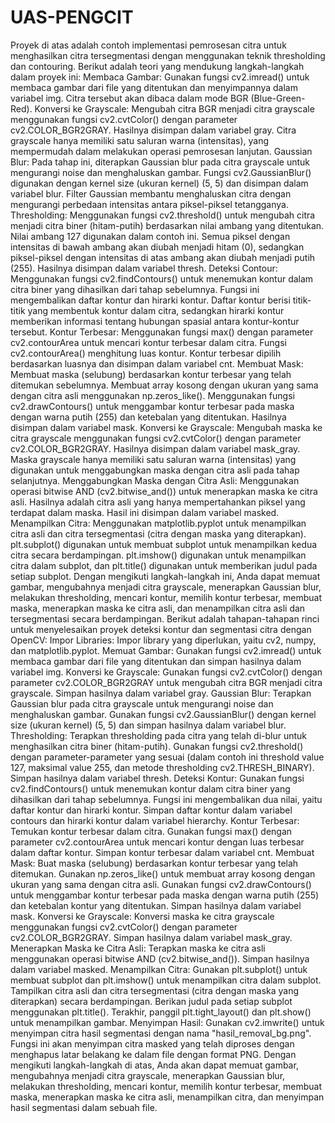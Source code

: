 # UAS-PENGCIT
Proyek di atas adalah contoh implementasi pemrosesan citra untuk menghasilkan citra tersegmentasi dengan menggunakan teknik thresholding dan contouring. Berikut adalah teori yang mendukung langkah-langkah dalam proyek ini:
Membaca Gambar: Gunakan fungsi cv2.imread() untuk membaca gambar dari file yang ditentukan dan menyimpannya dalam variabel img. Citra tersebut akan dibaca dalam mode BGR (Blue-Green-Red).
Konversi ke Grayscale: Mengubah citra BGR menjadi citra grayscale menggunakan fungsi cv2.cvtColor() dengan parameter cv2.COLOR_BGR2GRAY. Hasilnya disimpan dalam variabel gray. Citra grayscale hanya memiliki satu saluran warna (intensitas), yang mempermudah dalam melakukan operasi pemrosesan lanjutan.
Gaussian Blur: Pada tahap ini, diterapkan Gaussian blur pada citra grayscale untuk mengurangi noise dan menghaluskan gambar. Fungsi cv2.GaussianBlur() digunakan dengan kernel size (ukuran kernel) (5, 5) dan disimpan dalam variabel blur. Filter Gaussian membantu menghaluskan citra dengan mengurangi perbedaan intensitas antara piksel-piksel tetangganya.
Thresholding: Menggunakan fungsi cv2.threshold() untuk mengubah citra menjadi citra biner (hitam-putih) berdasarkan nilai ambang yang ditentukan. Nilai ambang 127 digunakan dalam contoh ini. Semua piksel dengan intensitas di bawah ambang akan diubah menjadi hitam (0), sedangkan piksel-piksel dengan intensitas di atas ambang akan diubah menjadi putih (255). Hasilnya disimpan dalam variabel thresh.
Deteksi Contour: Menggunakan fungsi cv2.findContours() untuk menemukan kontur dalam citra biner yang dihasilkan dari tahap sebelumnya. Fungsi ini mengembalikan daftar kontur dan hirarki kontur. Daftar kontur berisi titik-titik yang membentuk kontur dalam citra, sedangkan hirarki kontur memberikan informasi tentang hubungan spasial antara kontur-kontur tersebut.
Kontur Terbesar: Menggunakan fungsi max() dengan parameter cv2.contourArea untuk mencari kontur terbesar dalam citra. Fungsi cv2.contourArea() menghitung luas kontur. Kontur terbesar dipilih berdasarkan luasnya dan disimpan dalam variabel cnt.
Membuat Mask: Membuat maska (selubung) berdasarkan kontur terbesar yang telah ditemukan sebelumnya. Membuat array kosong dengan ukuran yang sama dengan citra asli menggunakan np.zeros_like(). Menggunakan fungsi cv2.drawContours() untuk menggambar kontur terbesar pada maska dengan warna putih (255) dan ketebalan yang ditentukan. Hasilnya disimpan dalam variabel mask.
Konversi ke Grayscale: Mengubah maska ke citra grayscale menggunakan fungsi cv2.cvtColor() dengan parameter cv2.COLOR_BGR2GRAY. Hasilnya disimpan dalam variabel mask_gray. Maska grayscale hanya memiliki satu saluran warna (intensitas) yang digunakan untuk menggabungkan maska dengan citra asli pada tahap selanjutnya.
Menggabungkan Maska dengan Citra Asli: Menggunakan operasi bitwise AND (cv2.bitwise_and()) untuk menerapkan maska ke citra asli. Hasilnya adalah citra asli yang hanya mempertahankan piksel yang terdapat dalam maska. Hasil ini disimpan dalam variabel masked.
Menampilkan Citra: Menggunakan matplotlib.pyplot untuk menampilkan citra asli dan citra tersegmentasi (citra dengan maska yang diterapkan). plt.subplot() digunakan untuk membuat subplot untuk menampilkan kedua citra secara berdampingan. plt.imshow() digunakan untuk menampilkan citra dalam subplot, dan plt.title() digunakan untuk memberikan judul pada setiap subplot.
Dengan mengikuti langkah-langkah ini, Anda dapat memuat gambar, mengubahnya menjadi citra grayscale, menerapkan Gaussian blur, melakukan thresholding, mencari kontur, memilih kontur terbesar, membuat maska, menerapkan maska ke citra asli, dan menampilkan citra asli dan tersegmentasi secara berdampingan.
Berikut adalah tahapan-tahapan rinci untuk menyelesaikan proyek deteksi kontur dan segmentasi citra dengan OpenCV:
Impor Libraries: Impor library yang diperlukan, yaitu cv2, numpy, dan matplotlib.pyplot.
Memuat Gambar: Gunakan fungsi cv2.imread() untuk membaca gambar dari file yang ditentukan dan simpan hasilnya dalam variabel img.
Konversi ke Grayscale: Gunakan fungsi cv2.cvtColor() dengan parameter cv2.COLOR_BGR2GRAY untuk mengubah citra BGR menjadi citra grayscale. Simpan hasilnya dalam variabel gray.
Gaussian Blur: Terapkan Gaussian blur pada citra grayscale untuk mengurangi noise dan menghaluskan gambar. Gunakan fungsi cv2.GaussianBlur() dengan kernel size (ukuran kernel) (5, 5) dan simpan hasilnya dalam variabel blur.
Thresholding: Terapkan thresholding pada citra yang telah di-blur untuk menghasilkan citra biner (hitam-putih). Gunakan fungsi cv2.threshold() dengan parameter-parameter yang sesuai (dalam contoh ini threshold value 127, maksimal value 255, dan metode thresholding cv2.THRESH_BINARY). Simpan hasilnya dalam variabel thresh.
Deteksi Kontur: Gunakan fungsi cv2.findContours() untuk menemukan kontur dalam citra biner yang dihasilkan dari tahap sebelumnya. Fungsi ini mengembalikan dua nilai, yaitu daftar kontur dan hirarki kontur. Simpan daftar kontur dalam variabel contours dan hirarki kontur dalam variabel hierarchy.
Kontur Terbesar: Temukan kontur terbesar dalam citra. Gunakan fungsi max() dengan parameter cv2.contourArea untuk mencari kontur dengan luas terbesar dalam daftar kontur. Simpan kontur terbesar dalam variabel cnt.
Membuat Mask: Buat maska (selubung) berdasarkan kontur terbesar yang telah ditemukan. Gunakan np.zeros_like() untuk membuat array kosong dengan ukuran yang sama dengan citra asli. Gunakan fungsi cv2.drawContours() untuk menggambar kontur terbesar pada maska dengan warna putih (255) dan ketebalan kontur yang ditentukan. Simpan hasilnya dalam variabel mask.
Konversi ke Grayscale: Konversi maska ke citra grayscale menggunakan fungsi cv2.cvtColor() dengan parameter cv2.COLOR_BGR2GRAY. Simpan hasilnya dalam variabel mask_gray.
Menerapkan Maska ke Citra Asli: Terapkan maska ke citra asli menggunakan operasi bitwise AND (cv2.bitwise_and()). Simpan hasilnya dalam variabel masked.
Menampilkan Citra: Gunakan plt.subplot() untuk membuat subplot dan plt.imshow() untuk menampilkan citra dalam subplot. Tampilkan citra asli dan citra tersegmentasi (citra dengan maska yang diterapkan) secara berdampingan. Berikan judul pada setiap subplot menggunakan plt.title(). Terakhir, panggil plt.tight_layout() dan plt.show() untuk menampilkan gambar.
Menyimpan Hasil: Gunakan cv2.imwrite() untuk menyimpan citra hasil segmentasi dengan nama "hasil_removal_bg.png". Fungsi ini akan menyimpan citra masked yang telah diproses dengan menghapus latar belakang ke dalam file dengan format PNG.
Dengan mengikuti langkah-langkah di atas, Anda akan dapat memuat gambar, mengubahnya menjadi citra grayscale, menerapkan Gaussian blur, melakukan thresholding, mencari kontur, memilih kontur terbesar, membuat maska, menerapkan maska ke citra asli, menampilkan citra, dan menyimpan hasil segmentasi dalam sebuah file.
